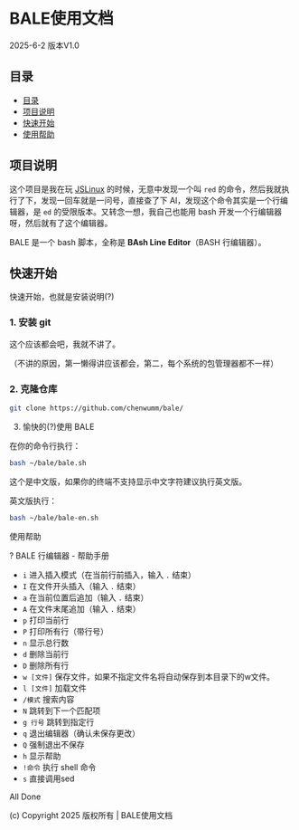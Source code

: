 # BALE使用文档

2025-6-2 版本V1.0

## 目录

- [目录](#目录)
- [项目说明](#项目说明)
- [快速开始](#快速开始)
- [使用帮助](#使用帮助)

## 项目说明

这个项目是我在玩 [JSLinux](https://bellard.org/jslinux/) 的时候，无意中发现一个叫 `red` 的命令，然后我就执行了下，发现一回车就是一问号，直接查了下 AI，发现这个命令其实是一个行编辑器，是 `ed` 的受限版本。又转念一想，我自己也能用 bash 开发一个行编辑器呀，然后就有了这个编辑器。

BALE 是一个 bash 脚本，全称是 **BAsh Line Editor**（BASH 行编辑器）。

## 快速开始

快速开始，也就是安装说明(?)

### 1. 安装 git

这个应该都会吧，我就不讲了。

（不讲的原因，第一懒得讲应该都会，第二，每个系统的包管理器都不一样）

### 2. 克隆仓库

```bash
git clone https://github.com/chenwumm/bale/
```

3. 愉快的(?)使用 BALE

在你的命令行执行：

```bash
bash ~/bale/bale.sh
```

这个是中文版，如果你的终端不支持显示中文字符建议执行英文版。

英文版执行：

```bash
bash ~/bale/bale-en.sh
```

使用帮助

? BALE 行编辑器 - 帮助手册

- `i`       进入插入模式（在当前行前插入，输入 `.` 结束）
- `I`       在文件开头插入（输入 `.` 结束）
- `a`       在当前位置后追加（输入 `.` 结束）
- `A`       在文件末尾追加（输入 `.` 结束）
- `p`       打印当前行
- `P`       打印所有行（带行号）
- `n`       显示总行数
- `d`       删除当前行
- `D`       删除所有行
- `w [文件]` 保存文件，如果不指定文件名将自动保存到本目录下的w文件。
- `l [文件]` 加载文件
- `/模式`    搜索内容
- `N`       跳转到下一个匹配项
- `g 行号`  跳转到指定行
- `q`       退出编辑器（确认未保存更改）
- `Q`       强制退出不保存
- `h`       显示帮助
- `!命令`   执行 shell 命令
- `s`       直接调用sed


All Done

(c) Copyright 2025 版权所有 | BALE使用文档
